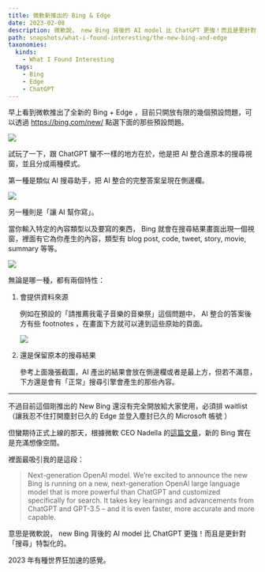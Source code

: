 ```yaml
---
title: 微軟新推出的 Bing & Edge
date: 2023-02-08
description: 微軟說， new Bing 背後的 AI model 比 ChatGPT 更強！而且是更針對「搜尋」特製化的。
path: snapshots/what-i-found-interesting/the-new-bing-and-edge
taxonomies:
  kinds: 
    - What I Found Interesting
  tags: 
    - Bing
    - Edge
    - ChatGPT
---
```



早上看到微軟推出了全新的 Bing \+ Edge ，目前只開放有限的幾個預設問題，可以透過 <https://bing.com/new/> 點選下面的那些預設問題。

![](https://pinchlime-screenshots.s3.ap-northeast-1.amazonaws.com/new-bing_duw0uC.webp)

試玩了一下，跟 ChatGPT 蠻不一樣的地方在於，他是把 AI 整合進原本的搜尋視窗，並且分成兩種模式。

第一種是類似 AI 搜尋助手，把 AI 整合的完整答案呈現在側邊欄。

![](https://pinchlime-screenshots.s3.ap-northeast-1.amazonaws.com/bing-ai-assistant_lCBSdV.webp)

另一種則是「讓 AI 幫你寫」。

當你輸入特定的內容類型以及要寫的東西， Bing 就會在搜尋結果畫面出現一個視窗，裡面有它為你產生的內容，類型有 blog post, code, tweet, story, movie, summary 等等。

![](https://pinchlime-screenshots.s3.ap-northeast-1.amazonaws.com/bing-ai-creator_uPMC50.webp)

無論是哪一種，都有兩個特性：

1. 會提供資料來源

    例如在預設的「請推薦我電子音樂的音樂祭」這個問題中， AI 整合的答案後方有些 footnotes ，在畫面下方就可以連到這些原始的頁面。

    ![](https://pinchlime-screenshots.s3.ap-northeast-1.amazonaws.com/bing-search-results_SfV3DI.webp)

2. 還是保留原本的搜尋結果

    參考上面幾張截圖，AI 產出的結果會放在側邊欄或者是最上方，但若不滿意，下方還是會有「正常」搜尋引擎會產生的那些內容。

---

不過目前這個剛推出的 New Bing 還沒有完全開放給大家使用，必須排 waitlist （讓我忍不住打開塵封已久的 Edge 並登入塵封已久的 Microsoft 帳號 ）

但蠻期待正式上線的那天，根據微軟 CEO Nadella 的[這篇文章](https://blogs.microsoft.com/blog/2023/02/07/reinventing-search-with-a-new-ai-powered-microsoft-bing-and-edge-your-copilot-for-the-web/)，新的 Bing 實在是充滿想像空間。

裡面最吸引我的是這段：

> Next-generation OpenAI model. We’re excited to announce the new Bing is running on a new, next-generation OpenAI large language model that is more powerful than ChatGPT and customized specifically for search. It takes key learnings and advancements from ChatGPT and GPT-3.5 – and it is even faster, more accurate and more capable.

意思是微軟說， new Bing 背後的 AI model 比 ChatGPT 更強！而且是更針對「搜尋」特製化的。

2023 年有種世界狂加速的感覺。